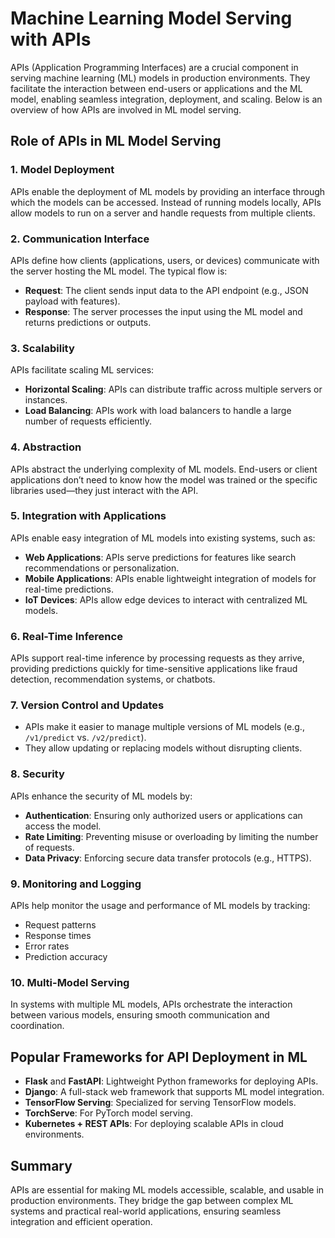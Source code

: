 # Machine Learning Model Serving with APIs

APIs (Application Programming Interfaces) are a crucial component in serving machine learning (ML) models in production environments. They facilitate the interaction between end-users or applications and the ML model, enabling seamless integration, deployment, and scaling. Below is an overview of how APIs are involved in ML model serving.

## Role of APIs in ML Model Serving

### 1. **Model Deployment**
APIs enable the deployment of ML models by providing an interface through which the models can be accessed. Instead of running models locally, APIs allow models to run on a server and handle requests from multiple clients.

### 2. **Communication Interface**
APIs define how clients (applications, users, or devices) communicate with the server hosting the ML model. The typical flow is:
- **Request**: The client sends input data to the API endpoint (e.g., JSON payload with features).
- **Response**: The server processes the input using the ML model and returns predictions or outputs.

### 3. **Scalability**
APIs facilitate scaling ML services:
- **Horizontal Scaling**: APIs can distribute traffic across multiple servers or instances.
- **Load Balancing**: APIs work with load balancers to handle a large number of requests efficiently.

### 4. **Abstraction**
APIs abstract the underlying complexity of ML models. End-users or client applications don’t need to know how the model was trained or the specific libraries used—they just interact with the API.

### 5. **Integration with Applications**
APIs enable easy integration of ML models into existing systems, such as:
- **Web Applications**: APIs serve predictions for features like search recommendations or personalization.
- **Mobile Applications**: APIs enable lightweight integration of models for real-time predictions.
- **IoT Devices**: APIs allow edge devices to interact with centralized ML models.

### 6. **Real-Time Inference**
APIs support real-time inference by processing requests as they arrive, providing predictions quickly for time-sensitive applications like fraud detection, recommendation systems, or chatbots.

### 7. **Version Control and Updates**
- APIs make it easier to manage multiple versions of ML models (e.g., `/v1/predict` vs. `/v2/predict`).
- They allow updating or replacing models without disrupting clients.

### 8. **Security**
APIs enhance the security of ML models by:
- **Authentication**: Ensuring only authorized users or applications can access the model.
- **Rate Limiting**: Preventing misuse or overloading by limiting the number of requests.
- **Data Privacy**: Enforcing secure data transfer protocols (e.g., HTTPS).

### 9. **Monitoring and Logging**
APIs help monitor the usage and performance of ML models by tracking:
- Request patterns
- Response times
- Error rates
- Prediction accuracy

### 10. **Multi-Model Serving**
In systems with multiple ML models, APIs orchestrate the interaction between various models, ensuring smooth communication and coordination.

## Popular Frameworks for API Deployment in ML

- **Flask** and **FastAPI**: Lightweight Python frameworks for deploying APIs.
- **Django**: A full-stack web framework that supports ML model integration.
- **TensorFlow Serving**: Specialized for serving TensorFlow models.
- **TorchServe**: For PyTorch model serving.
- **Kubernetes + REST APIs**: For deploying scalable APIs in cloud environments.

## Summary
APIs are essential for making ML models accessible, scalable, and usable in production environments. They bridge the gap between complex ML systems and practical real-world applications, ensuring seamless integration and efficient operation.

